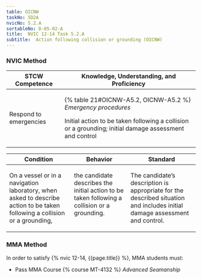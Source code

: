 ```yaml
---
table: OICNW
taskNo: 5D2A
nvicNo: 5.2.A 
sortableNo: D-05-02-A
title:  NVIC 12-14 Task 5.2.A 
subtitle:  Action following collision or grounding (OICNW)
---
```






### NVIC Method

<a style="display:none;" onclick="togglevisibility('nvic_methods')" >Show NVIC method.</a>

<div id='nvic_methods' class='show'>

<table>
<thead>
<tr>
<th class='forty'> STCW Competence </th>
<th class='sixty'> Knowledge, Understanding, and Proficiency </th>
</tr>
</thead>

<tbody>
<tr><td markdown='1'>

Respond to emergencies

</td><td markdown='1'>

{% table 21#OICNW-A5.2, OICNW-A5.2 %} *Emergency procedures*

Initial action to be taken following a collision or a grounding; initial damage assessment and control

</td></tr>


</tbody>
</table>


<table>
<thead>
<tr><th class='twenty'>  Condition </th><th class='twenty'> Behavior </th><th  class='sixty'>Standard </th></tr>
</thead>
<tbody >



<tr><td markdown='1'>

On a vessel or in a navigation laboratory, when asked to describe action to be taken following a collision or a grounding,

</td><td markdown='1'>

the candidate describes the initial action to be taken following a collision or a grounding.

<br>

<div class="tooltip" markdown='1'>



</div>


</td><td markdown='1'>

The candidate’s description is appropriate for the described situation and includes initial damage assessment and control.

</td></tr>
</tbody>
</table>
</div>


### MMA Method

In order to satisfy  {% nvic 12-14, {{page.title}}  %}, MMA students must:

* Pass MMA Course {% course MT-4132 %}  *Advanced Seamanship*